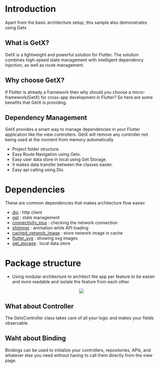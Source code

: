 
# Introduction

Apart from the basic architecture setup, this sample also demonstrates using Getx

## What is GetX?
GetX is a lightweight and powerful solution for Flutter. The solution combines high-speed state management with intelligent dependency injection, as well as route management.

## Why choose GetX?
If Flutter is already a framework then why should you choose a micro-framework(GetX) for cross-app development in Flutter? So here are some benefits that GetX is providing.


## Dependency Management

GetX provides a smart way to manage dependencies in your Flutter application like the view controllers. GetX will remove any controller not being used at the moment from memory automatically


* Project folder structure.
* Easy Route Navigation using Getx.
* Easy user data store in local using Get Storage.
* It makes data transfer between the classes easier.
* Easy api calling using Dio.

# Dependencies

These are common dependencies that makes architecture flow easier.

* [dio](https://pub.dev/packages/dio) : http client
* [get](https://pub.dev/packages/get) : state management
* [connectivity_plus](https://pub.dev/packages/connectivity_plus) : checking the network connection
* [shimmer](https://pub.dev/packages/shimmer) : animation while API loading
* [cached_network_image](https://pub.dev/packages/cached_network_image) : store network image in cache
* [flutter_svg](https://pub.dev/packages/flutter_svg) : showing svg images
* [get_storage](https://pub.dev/packages/get_storage) : local data store

# Package structure

* Using modular architecture to architect the app per feature to be easier and more readable and isolate the feature from each other

<p align="center">
  <img src="https://camo.githubusercontent.com/a5485a38e6af7aa1055807a47e1833fc9a35eb7b997940b26936dcffae760623/68747470733a2f2f6d69726f2e6d656469756d2e636f6d2f6d61782f3737322f302a73664344456235373157442d374566502e6a7067" />
</p>


## What about Controller
The GetxController class takes care of all your logic and makes your fields observable.

## Waht about Binding
Bindings can be used to initialize your controllers, repositories, APIs, and whatever else you need without having to call them directly from the view page.




